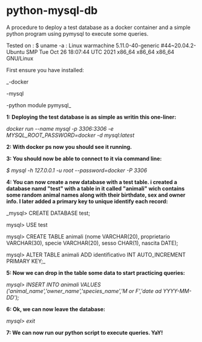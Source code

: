 # python-mysql-db
A procedure to deploy a test database as a docker container and a simple python program using pymysql to execute some queries.

Tested on :
     $ uname -a : Linux warmachine 5.11.0-40-generic #44~20.04.2-Ubuntu SMP Tue Oct 26 18:07:44 UTC 2021 x86_64 x86_64 x86_64 GNU/Linux

First ensure you have installed:
  
  _-docker
  
  -mysql
  
  -python module pymysql_
  
**1: Deploying the test database is as simple as writin this one-liner:**

   _docker run --name mysql -p 3306:3306 -e MYSQL_ROOT_PASSWORD=docker -d mysql:latest_

**2: With docker ps now you should see it running.**

**3: You should now be able to connect to it via command line:**

*$ mysql -h 127.0.0.1 -u root --password=docker -P 3306*

**4: You can now create a new database with a test table. i created a database namd "test" with a table in it called "animali" wich contains some random
animal names along with their birthdate, sex and owner info. I later added a primary key to unique identify each record:**

  _mysql> CREATE DATABASE test;
  
  mysql> USE test
  
  mysql> CREATE TABLE animali (nome VARCHAR(20), proprietario VARCHAR(30),
       specie VARCHAR(20), sesso CHAR(1), nascita DATE);
       
  mysql> ALTER TABLE animali ADD identificativo INT AUTO_INCREMENT PRIMARY KEY;_
  
**5: Now we can drop in the table some data to start practicing queries:**

  _mysql> INSERT INTO animali VALUES ('animal_name','owner_name','species_name','M or F','date ad YYYY-MM-DD');_
  
**6: Ok, we can now leave the database:**

_mysql> exit_
  
**7: We can now run our python script to execute queries. YaY!**
